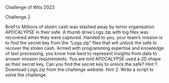 Challenge of Wits 2023

Challenge 2

Brief:\n
Millions of stolen cash was stashed away by terror organisation APOCALYPSE in their safe. A thumb drive Logs.zip with log files was recovered when they were captured. Handed to you, your team’s mission is to find the secret key from the “Logs.zip” files that will unlock the safe to recover the stolen cash.
Armed with programming expertise and knowledge of text processing, you know how best to represent insights from data to answer mission requirements. You are told APOCALYPSE used a 2D shape as their secret key.
Can you find the secret key to unlock the safe?
Hint 1: Download Logs.zip from the challenge website.
Hint 2: Write a script to solve the challenge.
